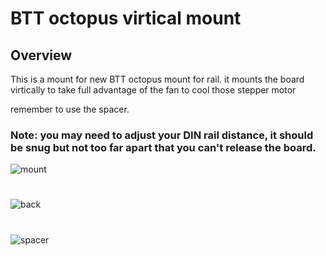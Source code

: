 # BTT octopus virtical mount

## Overview
This is a mount for new BTT octopus mount for rail. it mounts the board virtically to take full advantage of the fan to cool those stepper motor

remember to use the spacer.

### Note: you may need to adjust your DIN rail distance, it should be snug but not too far apart that you can't release the board.

![mount](./img/mount.jpg)
#
![back](./img/back.jpg)
#
![spacer](./img/spacer.jpg)